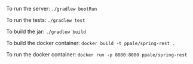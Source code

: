 To run the server: `./gradlew bootRun`

To run the tests: `./gradlew test`

To build the jar: `./gradlew build`

To build the docker container: `docker build -t ppale/spring-rest .`

To run the docker container: `docker run -p 8080:8080 ppale/spring-rest`